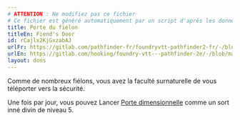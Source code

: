 ```yaml
---
# ATTENTION : Ne modifiez pas ce fichier
# Ce fichier est généré automatiquement par un script d'après les données du module Foundry VTT officiel et de sa traduction
title: Porte du fiélon
titleEn: Fiend's Door
id: rCajlx2KjGxzabAJ
urlFr: https://gitlab.com/pathfinder-fr/foundryvtt-pathfinder2-fr/-/blob/master/data/feats/rCajlx2KjGxzabAJ.htm
urlEn: https://gitlab.com/hooking/foundry-vtt---pathfinder-2e/-/blob/master/packs/data/feats.db/fiend-s-door.json
layout: dons
---
```

Comme de nombreux fiélons, vous avez la faculté surnaturelle de vous téléporter vers la sécurité.

Une fois par jour, vous pouvez Lancer [Porte dimensionnelle](../sorts/porte-dimensionnelle.md) comme un sort inné divin de niveau 5.
